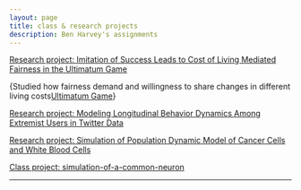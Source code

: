 ```yaml
---
layout: page
title: class & research projects
description: Ben Harvey's assignments
---
```






[Research project: Imitation of Success Leads to Cost of Living Mediated Fairness in the Ultimatum Game](https://github.com/yunongch/Ultimatum-game/blob/main/README.md)

{Studied how fairness demand and willingness to share changes in different living costs[Ultimatum Game](https://en.wikipedia.org/wiki/Ultimatum_game)}


[Research project: Modeling Longitudinal Behavior Dynamics Among Extremist Users in Twitter Data](https://github.com/yunongch/twitter-study/blob/main/README.md)


[Research project: Simulation of Population Dynamic Model of Cancer Cells and White Blood Cells](https://github.com/yunongch/cancer-cell-population-dynamic#readme)

[Class project: simulation-of-a-common-neuron](https://github.com/yunongch/simulation-of-a-common-neuron/new/main?readme=1)


---
